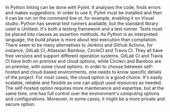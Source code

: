 In Python linting can be done with Pylint. It analyses the code, finds errors and makes suggestions. In order to use it, Pylint must be installed and then it can be run on the command line or, for example, enabling it on Visual studio. Python has several test runners available, but the standard library used is Unittest. It's both a testing framework and a test runner. Tests must be placed into classes as assertion methods. As Python is an interpreted language, the build phase is more about test execution than compilation.
There seem to be many alternatives to Jenkins and Github Actions, for instance, GitLab CI, Atlassian Bamboo, CircleCI and Travis CI. They all have free versions and support different operation systems. GitLab CI and Travis CI have both on premise and cloud options, while Circleci and Bamboo are on premise, with some cloud options. In order to choose between self-hosted and cloud-based environments, one needs to know specific details of the project. For most cases, the cloud option is a good choice. It's easily scalable, reliable and flexible as one can adjust used resources as needed. The self-hosted option requires more maintenance and expertise, but at the same time, one has full control over the environment's computing options and configurations. Moreover, in some cases, it might be a more private and secure option.
